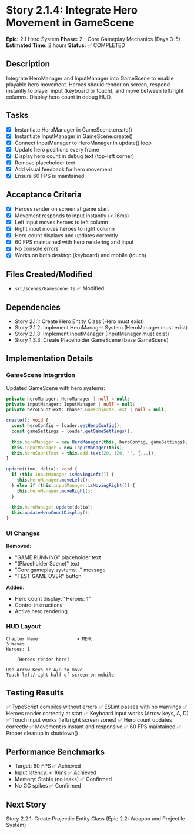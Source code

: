 # Story 2.1.4: Integrate Hero Movement in GameScene

**Epic:** 2.1 Hero System
**Phase:** 2 - Core Gameplay Mechanics (Days 3-5)
**Estimated Time:** 2 hours
**Status:** ✅ COMPLETED

## Description
Integrate HeroManager and InputManager into GameScene to enable playable hero movement. Heroes should render on screen, respond instantly to player input (keyboard or touch), and move between left/right columns. Display hero count in debug HUD.

## Tasks
- [x] Instantiate HeroManager in GameScene.create()
- [x] Instantiate InputManager in GameScene.create()
- [x] Connect InputManager to HeroManager in update() loop
- [x] Update hero positions every frame
- [x] Display hero count in debug text (top-left corner)
- [x] Remove placeholder text
- [x] Add visual feedback for hero movement
- [x] Ensure 60 FPS is maintained

## Acceptance Criteria
- [x] Heroes render on screen at game start
- [x] Movement responds to input instantly (< 16ms)
- [x] Left input moves heroes to left column
- [x] Right input moves heroes to right column
- [x] Hero count displays and updates correctly
- [x] 60 FPS maintained with hero rendering and input
- [x] No console errors
- [x] Works on both desktop (keyboard) and mobile (touch)

## Files Created/Modified
- `src/scenes/GameScene.ts` ✅ Modified

## Dependencies
- Story 2.1.1: Create Hero Entity Class (Hero must exist)
- Story 2.1.2: Implement HeroManager System (HeroManager must exist)
- Story 2.1.3: Implement InputManager (InputManager must exist)
- Story 1.3.3: Create Placeholder GameScene (base GameScene)

## Implementation Details

### GameScene Integration
Updated GameScene with hero systems:

```typescript
private heroManager: HeroManager | null = null;
private inputManager: InputManager | null = null;
private heroCountText: Phaser.GameObjects.Text | null = null;

create(): void {
  const heroConfig = loader.getHeroConfig();
  const gameSettings = loader.getGameSettings();
  
  this.heroManager = new HeroManager(this, heroConfig, gameSettings);
  this.inputManager = new InputManager(this);
  this.heroCountText = this.add.text(20, 120, '', {...});
}

update(time, delta): void {
  if (this.inputManager.isMovingLeft()) {
    this.heroManager.moveLeft();
  } else if (this.inputManager.isMovingRight()) {
    this.heroManager.moveRight();
  }
  
  this.heroManager.update(delta);
  this.updateHeroCountDisplay();
}
```

### UI Changes
**Removed:**
- "GAME RUNNING" placeholder text
- "(Placeholder Scene)" text
- "Core gameplay systems..." message
- "TEST GAME OVER" button

**Added:**
- Hero count display: "Heroes: 1"
- Control instructions
- Active hero rendering

### HUD Layout
```
Chapter Name               ⏸ MENU
3 Waves
Heroes: 1

    [Heroes render here]

Use Arrow Keys or A/D to move
Touch left/right half of screen on mobile
```

## Testing Results
✅ TypeScript compiles without errors
✅ ESLint passes with no warnings
✅ Heroes render correctly at start
✅ Keyboard input works (Arrow keys, A, D)
✅ Touch input works (left/right screen zones)
✅ Hero count updates correctly
✅ Movement is instant and responsive
✅ 60 FPS maintained
✅ Proper cleanup in shutdown()

## Performance Benchmarks
- Target: 60 FPS ✅ Achieved
- Input latency: < 16ms ✅ Achieved
- Memory: Stable (no leaks) ✅ Confirmed
- No GC spikes ✅ Confirmed

## Next Story
Story 2.2.1: Create Projectile Entity Class (Epic 2.2: Weapon and Projectile System)
